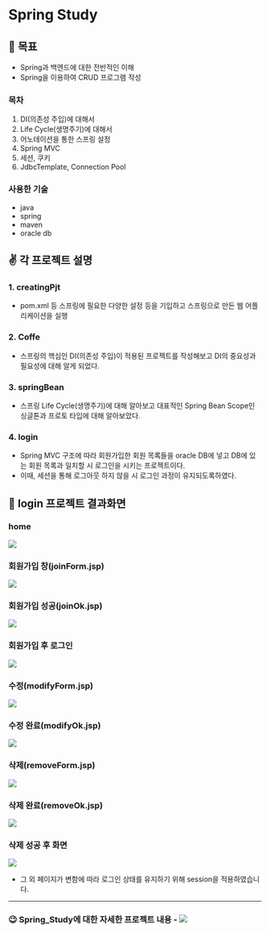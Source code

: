 # Spring Study

## 👏 목표
- Spring과 백엔드에 대한 전반적인 이해
- Spring을 이용하여 CRUD 프로그램 작성

### 목차
1. DI(의존성 주입)에 대해서
2. Life Cycle(생명주기)에 대해서
3. 어노테이션을 통한 스프링 설정
4. Spring MVC
5. 세션, 쿠키
6. JdbcTemplate, Connection Pool

### 사용한 기술
- java
- spring
- maven
- oracle db

## ✌ 각 프로젝트 설명
### 1. creatingPjt 
- pom.xml 등 스프링에 필요한 다양한 설정 등을 기입하고 스프링으로 만든 웹 어플리케이션을 실행

### 2. Coffe 
- 스프링의 핵심인 DI(의존성 주입)이 적용된 프로젝트를 작성해보고 DI의 중요성과 필요성에 대해 알게 되었다. 

### 3. springBean
- 스프링 Life Cycle(생명주기)에 대해 알아보고 대표적인 Spring Bean Scope인 싱글톤과 프로토 타입에 대해 알아보았다. 

### 4. login
- Spring MVC 구조에 따라 회원가입한 회원 목록들을 oracle DB에 넣고 DB에 있는 회원 목록과 일치할 시 로그인을 시키는 프로젝트이다. 
- 이때, 세션을 통해 로그아웃 하지 않을 시 로그인 과정이 유지되도록하였다. 

## 🎉 login 프로젝트 결과화면
### home
![](https://images.velog.io/images/turtle601/post/b40576d0-e976-4381-ab5d-e56b4ec8b079/home.PNG)
### 회원가입 창(joinForm.jsp)
![](https://images.velog.io/images/turtle601/post/7abeb953-ed60-4bbd-a885-34eaf0128006/%ED%9A%8C%EC%9B%90%EA%B0%80%EC%9E%85%20%EC%B0%BD.PNG)
### 회원가입 성공(joinOk.jsp)
![](https://images.velog.io/images/turtle601/post/e730ed6b-3141-46cd-bbe3-31667dd49f79/%ED%9A%8C%EC%9B%90%EA%B0%80%EC%9E%85%20%EC%84%B1%EA%B3%B5!.PNG)
### 회원가입 후 로그인
![](https://images.velog.io/images/turtle601/post/edd05503-0eb9-43c8-8edb-de8bd8da128b/%EB%A1%9C%EA%B7%B8%EC%9D%B8%20%ED%9B%84%20%ED%99%94%EB%A9%B4.PNG)
### 수정(modifyForm.jsp)
![](https://images.velog.io/images/turtle601/post/f6446805-348e-4d37-b651-55cbeac7f4d5/%EC%88%98%EC%A0%95.PNG)
### 수정 완료(modifyOk.jsp)
![](https://images.velog.io/images/turtle601/post/a054f062-93e1-4346-ae8a-bf6f9390df58/%EC%88%98%EC%A0%95%20%EC%84%B1%EA%B3%B5!.PNG)
### 삭제(removeForm.jsp)
![](https://images.velog.io/images/turtle601/post/6864d314-60e0-4416-a522-6b4622c7a047/%EC%82%AD%EC%A0%9C.PNG)
### 삭제 완료(removeOk.jsp)
![](https://images.velog.io/images/turtle601/post/2281fdb5-5b9b-42a7-8caa-5db7813c3327/%EC%82%AD%EC%A0%9C%20%EC%84%B1%EA%B3%B5.PNG)
### 삭제 성공 후 화면
![](https://images.velog.io/images/turtle601/post/5ac4a566-c53b-407b-bfbd-767e07aa9fc6/%EC%82%AD%EC%A0%9C%20%EC%84%B1%EA%B3%B5%20%ED%9B%84%20%ED%99%94%EB%A9%B4.PNG)

- 그 외 페이지가 변함에 따라 로그인 상태를 유지하기 위해 session을 적용하였습니다.
---
### 😉 Spring_Study에 대한 자세한 프로젝트 내용 - <a href="https://velog.io/@turtle601?tag=Spring" target="_blank"><img src="https://img.shields.io/badge/Velog-20c997?style=flat-square&logo=Vimeo&logoColor=white"/></a></a>


